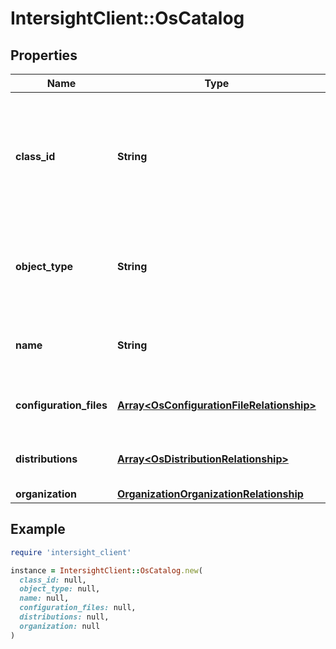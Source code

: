 # IntersightClient::OsCatalog

## Properties

| Name | Type | Description | Notes |
| ---- | ---- | ----------- | ----- |
| **class_id** | **String** | The fully-qualified name of the instantiated, concrete type. This property is used as a discriminator to identify the type of the payload when marshaling and unmarshaling data. | [default to &#39;os.Catalog&#39;] |
| **object_type** | **String** | The fully-qualified name of the instantiated, concrete type. The value should be the same as the &#39;ClassId&#39; property. | [default to &#39;os.Catalog&#39;] |
| **name** | **String** | The catalog name. There will be one for system and one for each user account. | [optional] |
| **configuration_files** | [**Array&lt;OsConfigurationFileRelationship&gt;**](OsConfigurationFileRelationship.md) | An array of relationships to osConfigurationFile resources. | [optional] |
| **distributions** | [**Array&lt;OsDistributionRelationship&gt;**](OsDistributionRelationship.md) | An array of relationships to osDistribution resources. | [optional] |
| **organization** | [**OrganizationOrganizationRelationship**](OrganizationOrganizationRelationship.md) |  | [optional] |

## Example

```ruby
require 'intersight_client'

instance = IntersightClient::OsCatalog.new(
  class_id: null,
  object_type: null,
  name: null,
  configuration_files: null,
  distributions: null,
  organization: null
)
```

